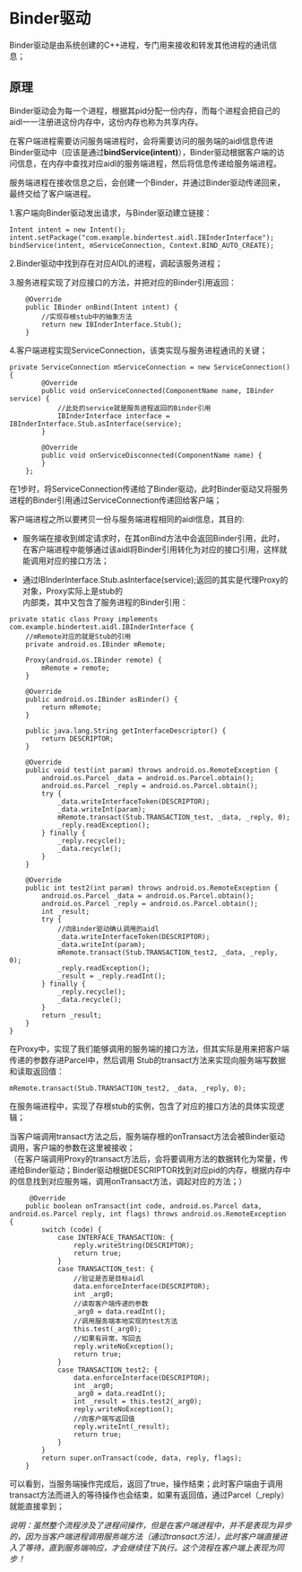 # Binder驱动

Binder驱动是由系统创建的C++进程，专门用来接收和转发其他进程的通讯信息；

## 原理

Binder驱动会为每一个进程，根据其pid分配一份内存，而每个进程会把自己的aidl一一注册进这份内存中，这份内存也称为共享内存。

在客户端进程需要访问服务端进程时，会将需要访问的服务端的aidl信息传进Binder驱动中（应该是通过**bindService\(intent\)**），Binder驱动根据客户端的访问信息，在内存中查找对应aidl的服务端进程，然后将信息传递给服务端进程。

服务端进程在接收信息之后，会创建一个Binder，并通过Binder驱动传递回来，最终交给了客户端进程。

1.客户端向Binder驱动发出请求，与Binder驱动建立链接：

```
Intent intent = new Intent();
intent.setPackage("com.example.bindertest.aidl.IBInderInterface");
bindService(intent, mServiceConnection, Context.BIND_AUTO_CREATE);
```

2.Binder驱动中找到存在对应AIDL的进程，调起该服务进程；

3.服务进程实现了对应接口的方法，并把对应的Binder引用返回：

```
    @Override
    public IBinder onBind(Intent intent) {
        //实现存根stub中的抽象方法 
        return new IBInderInterface.Stub();
    }
```

4.客户端进程实现ServiceConnection，该类实现与服务进程通讯的关键；

```
private ServiceConnection mServiceConnection = new ServiceConnection() {
        @Override
        public void onServiceConnected(ComponentName name, IBinder service) {
            //此处的service就是服务进程返回的Binder引用
            IBInderInterface interface = IBInderInterface.Stub.asInterface(service);
        }

        @Override
        public void onServiceDisconnected(ComponentName name) {
        }
    };
```

在1步时，将ServiceConnection传递给了Binder驱动，此时Binder驱动又将服务进程的Binder引用通过ServiceConnection传递回给客户端；

客户端进程之所以要拷贝一份与服务端进程相同的aidl信息，其目的:

* 服务端在接收到绑定请求时，在其onBind方法中会返回Binder引用，此时，在客户端进程中能够通过该aidl将Binder引用转化为对应的接口引用，这样就能调用对应的接口方法；

* 通过IBInderInterface.Stub.asInterface\(service\);返回的其实是代理Proxy的对象，Proxy实际上是stub的  
  内部类，其中又包含了服务进程的Binder引用：

```
private static class Proxy implements com.example.bindertest.aidl.IBInderInterface {
    //mRemote对应的就是Stub的引用
    private android.os.IBinder mRemote;

    Proxy(android.os.IBinder remote) {
        mRemote = remote;
    }

    @Override
    public android.os.IBinder asBinder() {
        return mRemote;
    }

    public java.lang.String getInterfaceDescriptor() {
        return DESCRIPTOR;
    }

    @Override
    public void test(int param) throws android.os.RemoteException {
        android.os.Parcel _data = android.os.Parcel.obtain();
        android.os.Parcel _reply = android.os.Parcel.obtain();
        try {
            _data.writeInterfaceToken(DESCRIPTOR);
            _data.writeInt(param);
            mRemote.transact(Stub.TRANSACTION_test, _data, _reply, 0);
            _reply.readException();
        } finally {
            _reply.recycle();
            _data.recycle();
        }
    }

    @Override
    public int test2(int param) throws android.os.RemoteException {
        android.os.Parcel _data = android.os.Parcel.obtain();
        android.os.Parcel _reply = android.os.Parcel.obtain();
        int _result;
        try {
            //向Binder驱动确认调用的aidl
            _data.writeInterfaceToken(DESCRIPTOR);
            _data.writeInt(param);
            mRemote.transact(Stub.TRANSACTION_test2, _data, _reply, 0);
            _reply.readException();
            _result = _reply.readInt();
        } finally {
            _reply.recycle();
            _data.recycle();
        }
        return _result;
    }
}
```

在Proxy中，实现了我们能够调用的服务端的接口方法，但其实际是用来把客户端传递的参数存进Parcel中，然后调用  Stub的transact方法来实现向服务端写数据和读取返回值：

```
mRemote.transact(Stub.TRANSACTION_test2, _data, _reply, 0);
```

在服务端进程中，实现了存根stub的实例，包含了对应的接口方法的具体实现逻辑；

当客户端调用transact方法之后，服务端存根的onTransact方法会被Binder驱动调用，客户端的参数在这里被接收；  
 （在客户端调用Proxy的transact方法后，会将要调用方法的数据转化为常量，传递给Binder驱动；Binder驱动根据DESCRIPTOR找到对应pid的内存，根据内存中的信息找到对应服务端，调用onTransact方法，调起对应的方法；）

```
     @Override
    public boolean onTransact(int code, android.os.Parcel data, android.os.Parcel reply, int flags) throws android.os.RemoteException {
        switch (code) {
            case INTERFACE_TRANSACTION: {
                reply.writeString(DESCRIPTOR);
                return true;
            }
            case TRANSACTION_test: {
                //验证是否是目标aidl
                data.enforceInterface(DESCRIPTOR);
                int _arg0;
                //读取客户端传递的参数
                _arg0 = data.readInt();
                //调用服务端本地实现的test方法
                this.test(_arg0);
                //如果有异常，写回去
                reply.writeNoException();
                return true;
            }
            case TRANSACTION_test2: {
                data.enforceInterface(DESCRIPTOR);
                int _arg0;
                _arg0 = data.readInt();
                int _result = this.test2(_arg0);
                reply.writeNoException();
                //向客户端写返回值
                reply.writeInt(_result);
                return true;
            }
        }
        return super.onTransact(code, data, reply, flags);
    }
```

可以看到，当服务端操作完成后，返回了true，操作结束；此时客户端由于调用transact方法而进入的等待操作也会结束，如果有返回值，通过Parcel（\_reply）就能直接拿到；

_说明：虽然整个流程涉及了进程间操作，但是在客户端进程中，并不是表现为异步的，因为当客户端进程调用服务端方法（通过transact方法），此时客户端直接进入了等待，直到服务端响应，才会继续往下执行。这个流程在客户端上表现为同步！_

